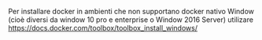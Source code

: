 Per installare docker in ambienti che non supportano docker nativo Window (cioè diversi da window 10 pro e enterprise o Window 2016 Server) utilizare
https://docs.docker.com/toolbox/toolbox_install_windows/
